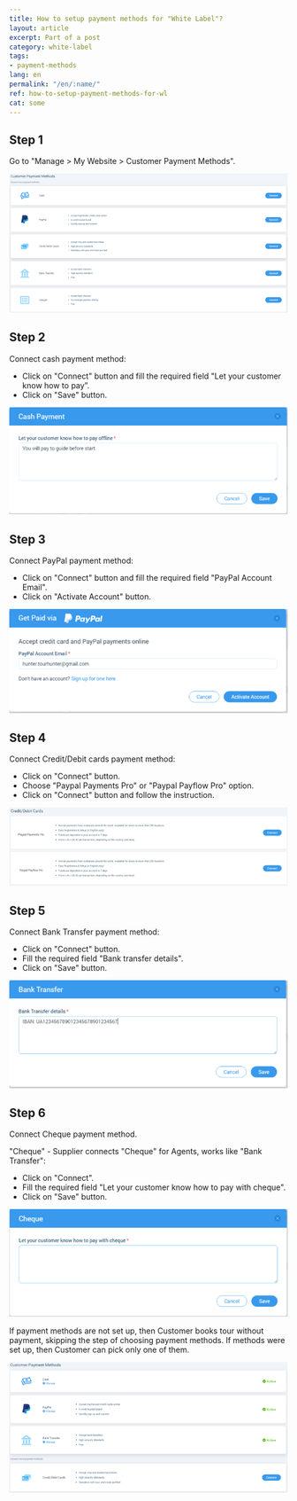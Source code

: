 ```yaml
---
title: How to setup payment methods for "White Label"?
layout: article
excerpt: Part of a post
category: white-label
tags:
- payment-methods
lang: en
permalink: "/en/:name/"
ref: how-to-setup-payment-methods-for-wl
cat: some
---
```


## **Step 1**

Go to "Manage > My Website > Customer Payment Methods".

![How_to_setup_payment_methods_for_wl1](/assets/images/how_to_setup_payment_methods_for_wl1.png)

## **Step 2**

Connect cash payment method:

- Click on "Connect" button and fill the required field "Let your customer know how to pay”.
- Click on "Save" button.

![How_to_setup_payment_methods_for_wl2](/assets/images/how_to_setup_payment_methods_for_wl2.png)

## **Step 3**

Connect PayPal payment method:

- Click on "Connect" button and fill the required field "PayPal Account Email".
- Click on "Activate Account" button.

![How_to_setup_payment_methods_for_wl3](/assets/images/how_to_setup_payment_methods_for_wl3.png)

## **Step 4**

Connect Credit/Debit cards payment method:

- Click on "Connect" button.
- Choose "Paypal Payments Pro" or "Paypal Payflow Pro" option.
- Click on "Connect" button and follow the instruction.

![How_to_setup_payment_methods_for_wl4](/assets/images/how_to_setup_payment_methods_for_wl4.png)

## **Step 5**

Connect Bank Transfer payment method:

- Click on "Connect" button.
- Fill the required field "Bank transfer details".
- Click on "Save" button.

![How_to_setup_payment_methods_for_wl5](/assets/images/how_to_setup_payment_methods_for_wl5.png)

## **Step 6**

Connect Cheque payment method.

"Cheque" - Supplier connects "Cheque" for Agents, works like "Bank Transfer":

- Click on "Connect".
- Fill the required field "Let your customer know how to pay with cheque".
- Click on "Save" button.

![How_to_setup_payment_methods_for_wl6](/assets/images/how_to_setup_payment_methods_for_wl6.png)

If payment methods are not set up, then Customer books tour without payment, skipping the step of choosing payment methods. If methods were set up, then Customer can pick only one of them.

![How_to_setup_payment_methods_for_wl7](/assets/images/how_to_setup_payment_methods_for_wl7.png)
